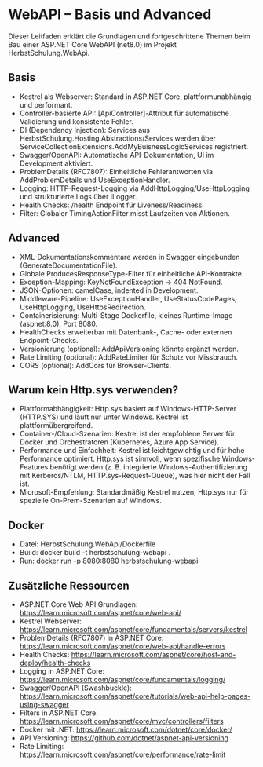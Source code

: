 # WebAPI – Basis und Advanced

Dieser Leitfaden erklärt die Grundlagen und fortgeschrittene Themen beim Bau einer ASP.NET Core WebAPI (net8.0) im Projekt HerbstSchulung.WebApi.

## Basis

- Kestrel als Webserver: Standard in ASP.NET Core, plattformunabhängig und performant.
- Controller-basierte API: [ApiController]-Attribut für automatische Validierung und konsistente Fehler.
- DI (Dependency Injection): Services aus HerbstSchulung.Hosting.Abstractions/Services werden über ServiceCollectionExtensions.AddMyBuisnessLogicServices registriert.
- Swagger/OpenAPI: Automatische API-Dokumentation, UI im Development aktiviert.
- ProblemDetails (RFC7807): Einheitliche Fehlerantworten via AddProblemDetails und UseExceptionHandler.
- Logging: HTTP-Request-Logging via AddHttpLogging/UseHttpLogging und strukturierte Logs über ILogger.
- Health Checks: /health Endpoint für Liveness/Readiness.
- Filter: Globaler TimingActionFilter misst Laufzeiten von Aktionen.

## Advanced

- XML-Dokumentationskommentare werden in Swagger eingebunden (GenerateDocumentationFile).
- Globale ProducesResponseType-Filter für einheitliche API-Kontrakte.
- Exception-Mapping: KeyNotFoundException -> 404 NotFound.
- JSON-Optionen: camelCase, indented in Development.
- Middleware-Pipeline: UseExceptionHandler, UseStatusCodePages, UseHttpLogging, UseHttpsRedirection.
- Containerisierung: Multi-Stage Dockerfile, kleines Runtime-Image (aspnet:8.0), Port 8080.
- HealthChecks erweiterbar mit Datenbank-, Cache- oder externen Endpoint-Checks.
- Versionierung (optional): AddApiVersioning könnte ergänzt werden.
- Rate Limiting (optional): AddRateLimiter für Schutz vor Missbrauch.
- CORS (optional): AddCors für Browser-Clients.

## Warum kein Http.sys verwenden?

- Plattformabhängigkeit: Http.sys basiert auf Windows-HTTP-Server (HTTP.SYS) und läuft nur unter Windows. Kestrel ist plattformübergreifend.
- Container-/Cloud-Szenarien: Kestrel ist der empfohlene Server für Docker und Orchestratoren (Kubernetes, Azure App Service).
- Performance und Einfachheit: Kestrel ist leichtgewichtig und für hohe Performance optimiert. Http.sys ist sinnvoll, wenn spezifische Windows-Features benötigt werden (z. B. integrierte Windows-Authentifizierung mit Kerberos/NTLM, HTTP.sys-Request-Queue), was hier nicht der Fall ist.
- Microsoft-Empfehlung: Standardmäßig Kestrel nutzen; Http.sys nur für spezielle On-Prem-Szenarien auf Windows.

## Docker

- Datei: HerbstSchulung.WebApi/Dockerfile
- Build: docker build -t herbstschulung-webapi .
- Run: docker run -p 8080:8080 herbstschulung-webapi

## Zusätzliche Ressourcen

- ASP.NET Core Web API Grundlagen: https://learn.microsoft.com/aspnet/core/web-api/
- Kestrel Webserver: https://learn.microsoft.com/aspnet/core/fundamentals/servers/kestrel
- ProblemDetails (RFC7807) in ASP.NET Core: https://learn.microsoft.com/aspnet/core/web-api/handle-errors
- Health Checks: https://learn.microsoft.com/aspnet/core/host-and-deploy/health-checks
- Logging in ASP.NET Core: https://learn.microsoft.com/aspnet/core/fundamentals/logging/
- Swagger/OpenAPI (Swashbuckle): https://learn.microsoft.com/aspnet/core/tutorials/web-api-help-pages-using-swagger
- Filters in ASP.NET Core: https://learn.microsoft.com/aspnet/core/mvc/controllers/filters
- Docker mit .NET: https://learn.microsoft.com/dotnet/core/docker/
- API Versioning: https://github.com/dotnet/aspnet-api-versioning
- Rate Limiting: https://learn.microsoft.com/aspnet/core/performance/rate-limit
